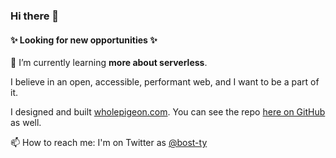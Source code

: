 ### Hi there 👋

#### ✨ Looking for new opportunities ✨

🌱 I’m currently learning **more about serverless**.

I believe in an open, accessible, performant web, and I want to be a part of it. 

<!-- 🔭 I’m currently working on **getting fancier with React**. -->

I designed and built [wholepigeon.com](https://wholepigeon.com). You can see the repo [here on GitHub](https://github.com/bost-ty/wholepigeon) as well.

📫 How to reach me: I'm on Twitter as [@bost-ty](https://twitter.com/bost-ty/)

<!--
**bost-ty/bost-ty** is a ✨ _special_ ✨ repository because its `README.md` (this file) appears on your GitHub profile.

Here are some ideas to get you started:

- 👯 I’m looking to collaborate on ...
- 🤔 I’m looking for help with ...
- 💬 Ask me about ...
- 📫 How to reach me: ...
- 😄 Pronouns: ...
- ⚡ Fun fact: ...
-->
